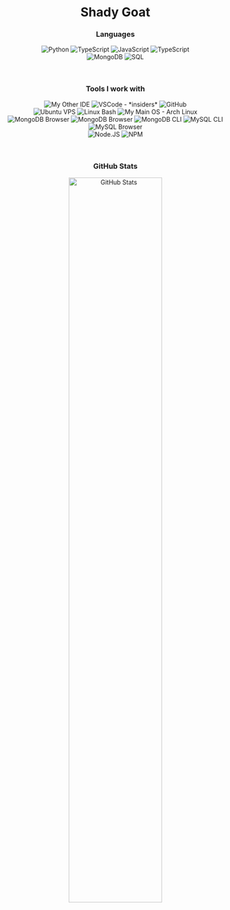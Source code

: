 <h1 align="center">Shady Goat<br></h1>

<h3 align="center">Languages<br></h3>

<p align="center">
 <img alt="Python" src="https://img.shields.io/badge/-python-0d1117?style=for-the-badge&logo=python">
 <img alt="TypeScript" src="https://img.shields.io/badge/-TypeScript-0d1117?style=for-the-badge&logo=typescript">
 <img alt="JavaScript" src="https://img.shields.io/badge/-javascript-0d1117?style=for-the-badge&logo=javascript">
<img alt="TypeScript" src="https://img.shields.io/badge/-React-0d1117?style=for-the-badge&logo=React">
  <br>
  <img alt="MongoDB" src="https://img.shields.io/badge/-mongodb-0d1117?style=for-the-badge&logo=mongodb">
  <img alt="SQL" src="https://img.shields.io/badge/-SQL-0d1117?style=for-the-badge&logo=postgresql">
</p>
  <br>
<h3 align="center">Tools I work with<br></h3>
  
<p align="center">
  <img alt="My Other IDE" src="https://img.shields.io/badge/-neovim-0d1117?style=for-the-badge&logo=neovim">
  <img alt="VSCode - *insiders*" src="https://img.shields.io/badge/-VSCode-0d1117?style=for-the-badge&logo=Visual Studio Code">
  <img alt="GitHub" src="https://img.shields.io/badge/-GitHub-0d1117?style=for-the-badge&logo=github">
  <br>
	<img alt="Ubuntu VPS" src="https://img.shields.io/badge/-ubuntu server-0d1117?style=for-the-badge&logo=ubuntu">
  <img alt="Linux Bash" src="https://img.shields.io/badge/-linux bash-0d1117?style=for-the-badge&logo=linux">
  <img alt="My Main OS - Arch Linux" src="https://img.shields.io/badge/-Arch Linux-0d1117?style=for-the-badge&logo=arch linux">
	<br>
  <img alt="MongoDB Browser" src="https://img.shields.io/badge/-Mongo Compass-0d1117?style=for-the-badge&logo=MongoDB">
  <img alt="MongoDB Browser" src="https://img.shields.io/badge/-Robo3T-0d1117?style=for-the-badge&logo=MongoDB">
  <img alt="MongoDB CLI" src="https://img.shields.io/badge/-MongoDB CLI-0d1117?style=for-the-badge&logo=MongoDB">
  <img alt="MySQL CLI" src="https://img.shields.io/badge/-MySQL CLI-0d1117?style=for-the-badge&logo=MySQL">
  <img alt="MySQL Browser" src="https://img.shields.io/badge/-Libre Office Base-0d1117?style=for-the-badge&logo=MySQL">
	<br>
  <img alt="Node.JS" src="https://img.shields.io/badge/-NodeJS-0d1117?style=for-the-badge&logo=Node.js">
  <img alt="NPM" src="https://img.shields.io/badge/-NPM-0d1117?style=for-the-badge&logo=NPM">
	
</p>
  <br>
<h3 align="center">GitHub Stats<br></h3>

<p align="center">
      <img width="65%" alt="GitHub Stats" src="https://github-readme-stats.vercel.app/api?username=shadiestgoat&show_icons=true&hide_border=true&line_height=30&title_color=ededed&text_color=ededed&bg_color=0d1117&icon_color=d50c2d&show_owner=true">
</p>
